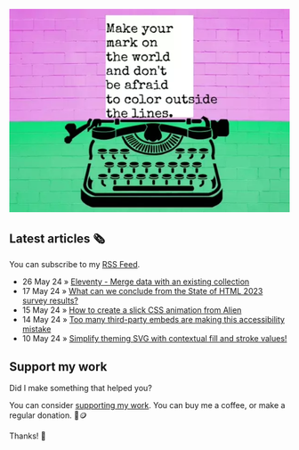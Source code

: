 ![animated image showing a typewriter typing out the following message: leave your mark on the world and dont be afraid to color outside of the lines. The word outside goes outside of the piece of paper](img/mark-on-the-world.webp)

## Latest articles 🗞️

You can subscribe to my [RSS Feed](https://www.roboleary.net/feed.xml).

<!-- BLOG:START -->
 - 26 May 24 » [Eleventy - Merge data with an existing collection](https://www.roboleary.net/2024/05/26/eleventy-external-posts.html)
 - 17 May 24 » [What can we conclude from the State of HTML 2023 survey results?](https://www.roboleary.net/webdev/2024/05/17/state-of-html.html)
 - 15 May 24 » [How to create a slick CSS animation from Alien](https://www.roboleary.net/2024/05/15/alien-title-sequence.html)
 - 14 May 24 » [Too many third-party embeds are making this accessibility mistake](https://www.roboleary.net/2024/05/14/embed-accessiblity.html)
 - 10 May 24 » [Simplify theming SVG with contextual  fill and stroke values!](https://www.roboleary.net/2024/05/10/svg-context-fill-stroke.html)<!-- BLOG:END -->

## Support my work

Did I make something that helped you?

You can consider [supporting my work](https://ko-fi.com/roboleary). You can buy me a coffee, or make a regular donation. 🌈🪙

Thanks! 🙏
